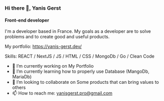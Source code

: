 ### Hi there 👋, Yanis Gerst
#### Front-end developer
I'm a developer based in France. My goals as a developer are to solve problems and to create good and useful products. 

My portfolio: https://yanis-gerst.dev/

Skills: REACT / NextJS / JS / HTML / CSS / MongoDb / Go / Clean Code

- 🔭 I’m currently working on My Portfolio
- 🌱 I’m currently learning how to properly use Database (MangoDb, MariaDb)
- 👯 I’m looking to collaborate on Some products that can bring values to others 
- 📫 How to reach me: yanisgerst.pro@gmail.com 




